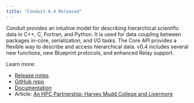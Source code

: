 ```yaml
---
title: "Conduit 0.4 Released"
---
```


Conduit provides an intuitive model for describing hierarchical scientific data in C++, C, Fortran, and Python. It is used for data coupling between packages in-core, serialization, and I/O tasks. The Core API provides a flexible way to describe and access hierarchical data. v0.4 includes several new functions, new Blueprint protocols, and enhanced Relay support.

Learn more:
- [Release notes](https://github.com/LLNL/conduit/releases/tag/v0.4.0)
- [GitHub repo](https://github.com/LLNL/conduit)
- [Documentation](https://llnl-conduit.readthedocs.io/en/latest/)
- Article: [An HPC Partnership: Harvey Mudd College and Livermore](https://computing.llnl.gov/newsroom/hpc-partnership-harvey-mudd-college-and-livermore)
